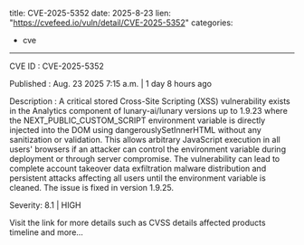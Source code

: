  
title: CVE-2025-5352
date: 2025-8-23
lien: "https://cvefeed.io/vuln/detail/CVE-2025-5352"
categories:
  - cve
---

CVE ID : CVE-2025-5352

Published :  Aug. 23
2025
7:15 a.m. | 1 day
8 hours ago

Description : A critical stored Cross-Site Scripting (XSS) vulnerability exists in the Analytics component of lunary-ai/lunary versions up to 1.9.23
where the NEXT_PUBLIC_CUSTOM_SCRIPT environment variable is directly injected into the DOM using dangerouslySetInnerHTML without any sanitization or validation. This allows arbitrary JavaScript execution in all users' browsers if an attacker can control the environment variable during deployment or through server compromise. The vulnerability can lead to complete account takeover
data exfiltration
malware distribution
and persistent attacks affecting all users until the environment variable is cleaned. The issue is fixed in version 1.9.25.

Severity: 8.1 | HIGH

Visit the link for more details
such as CVSS details
affected products
timeline
and more...
